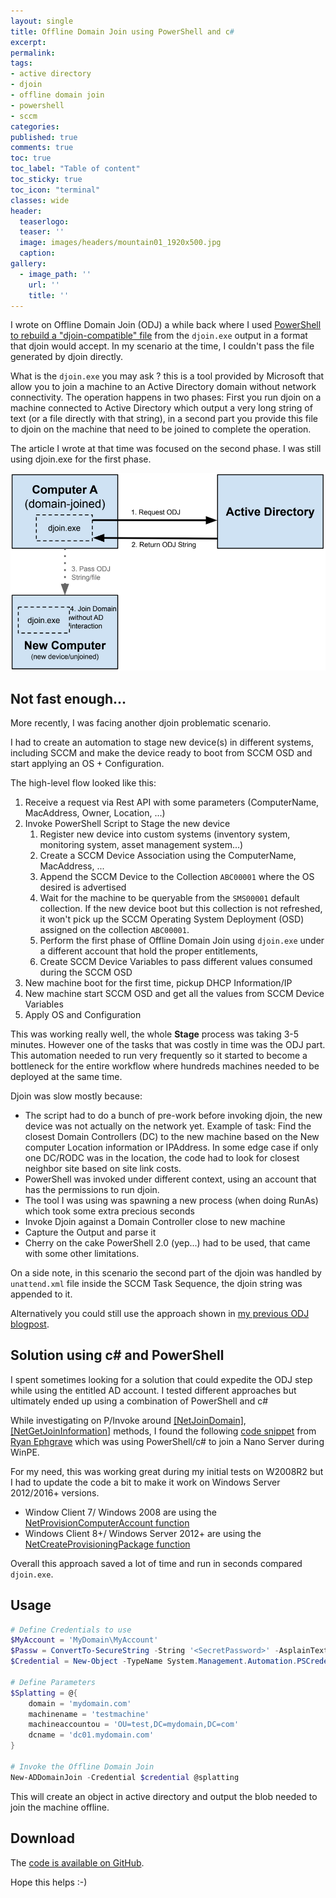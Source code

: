 ```yaml
---
layout: single
title: Offline Domain Join using PowerShell and c#
excerpt: 
permalink:
tags: 
- active directory
- djoin
- offline domain join
- powershell
- sccm
categories:
published: true
comments: true
toc: true
toc_label: "Table of content"
toc_sticky: true
toc_icon: "terminal"
classes: wide
header:
  teaserlogo:
  teaser: ''
  image: images/headers/mountain01_1920x500.jpg
  caption:
gallery:
  - image_path: ''
    url: ''
    title: ''
---
```


I wrote on Offline Domain Join (ODJ) a while back where I used [PowerShell to rebuild a "djoin-compatible" file](../2016/2016-07-01-Offline_Domain_Join_-_Recreating_the_Blob_file_using_PowerShell.md) from the `djoin.exe` output in a format that djoin would accept. In my scenario at the time, I couldn't pass the file generated by djoin directly.

What is the `djoin.exe` you may ask ? this is a tool provided by Microsoft that allow you to join a machine to an Active Directory domain without network connectivity. The operation happens in two phases: First you run djoin on a machine connected to Active Directory which output a very long string of text (or a file directly with that string), in a second part you provide this file to djoin on the machine that need to be joined to complete the operation.

The article I wrote at that time was focused on the second phase. I was still using djoin.exe for the first phase.

![](/images/2020/2020-06-30-powershell-offline_domain_join_csharp/ad-offline_domain_join.png)

## Not fast enough...

More recently, I was facing another djoin problematic scenario.

I had to create an automation to stage new device(s) in different systems, including SCCM and make the device ready to boot from SCCM OSD and start applying an OS + Configuration.

The high-level flow looked like this:

1. Receive a request via Rest API with some parameters (ComputerName, MacAddress, Owner, Location, ...)
1. Invoke PowerShell Script to Stage the new device
   1. Register new device into custom systems (inventory system, monitoring system, asset management system...)
   1. Create a SCCM Device Association using the ComputerName, MacAddress, ...
   1. Append the SCCM Device to the Collection `ABC00001` where the OS desired is advertised
   1. Wait for the machine to be queryable from the `SMS00001` default collection. If the new device boot but this collection is not refreshed, it won't pick up the SCCM Operating System Deployment (OSD) assigned on the collection `ABC00001`.
   1. Perform the first phase of Offline Domain Join using `djoin.exe` under a different account that hold the proper entitlements,
   1. Create SCCM Device Variables to pass different values consumed during the SCCM OSD
1. New machine boot for the first time, pickup DHCP Information/IP
1. New machine start SCCM OSD and get all the values from SCCM Device Variables
1. Apply OS and Configuration

This was working really well, the whole **Stage** process was taking 3-5 minutes. However one of the tasks that was costly in time was the ODJ part. This automation needed to run very frequently so it started to become a bottleneck for the entire workflow where hundreds machines needed to be deployed at the same time.

Djoin was slow mostly because:
* The script had to do a bunch of pre-work before invoking djoin, the new device was not actually on the network yet. Example of task: Find the closest Domain Controllers (DC) to the new machine based on the New computer Location information or IPAddress. In some edge case if only one DC/RODC was in the location, the code had to look for closest neighbor site based on site link costs.
* PowerShell was invoked under different context, using an account that has the permissions to run djoin.
* The tool I was using was spawning a new process (when doing RunAs) which took some extra precious seconds
* Invoke Djoin against a Domain Controller close to new machine
* Capture the Output and parse it
* Cherry on the cake PowerShell 2.0 (yep...) had to be used, that came with some other limitations.


On a side note, in this scenario the second part of the djoin was handled by `unattend.xml` file inside the SCCM Task Sequence, the djoin string was appended to it.

Alternatively you could still use the approach shown in [my previous ODJ blogpost](../2016/2016-07-01-Offline_Domain_Join_-_Recreating_the_Blob_file_using_PowerShell.md).

## Solution using c# and PowerShell

I spent sometimes looking for a solution that could expedite the ODJ step while using the entitled AD account. I tested different approaches but ultimately ended up using a combination of PowerShell and c#

While investigating on P/Invoke around [[NetJoinDomain]](https://www.pinvoke.net/default.aspx/netapi32/NetJoinDomain.html), [[NetGetJoinInformation]](https://www.pinvoke.net/default.aspx/netapi32.NetGetJoinInformation) methods, I found the following [code snippet](https://gist.github.com/Ryan2065/79838b78643d2311d60cb6147e3b87bf) from [Ryan Ephgrave](https://twitter.com/EphingPosh) which was using PowerShell/c# to join a Nano Server during WinPE.

For my need, this was working great during my initial tests on W2008R2 but I had to update the code a bit to make it work on Windows Server 2012/2016+ versions.

* Window Client 7/ Windows 2008 are using the [NetProvisionComputerAccount function](https://docs.microsoft.com/en-us/windows/desktop/api/lmjoin/nf-lmjoin-netprovisioncomputeraccount)
* Windows Client 8+/ Windows Server 2012+ are using the [NetCreateProvisioningPackage function](https://docs.microsoft.com/en-us/windows/desktop/api/lmjoin/nf-lmjoin-netcreateprovisioningpackage)

Overall this approach saved a lot of time and run in seconds compared `djoin.exe`. 

## Usage

```powershell
# Define Credentials to use
$MyAccount = 'MyDomain\MyAccount'
$Passw = ConvertTo-SecureString -String '<SecretPassword>' -AsplainText -Force
$Credential = New-Object -TypeName System.Management.Automation.PSCredential -ArgumentList ($MyAccount,$Passw)

# Define Parameters
$Splatting = @{
    domain = 'mydomain.com'
    machinename = 'testmachine'
    machineaccountou = 'OU=test,DC=mydomain,DC=com'
    dcname = 'dc01.mydomain.com'
}

# Invoke the Offline Domain Join
New-ADDomainJoin -Credential $credential @splatting
```

This will create an object in active directory and output the blob needed to join the machine offline.

## Download

The [code is available on GitHub](https://github.com/lazywinadmin/PowerShell/blob/master/AD-COMPUTER-New-ADDomainJoin/New-ADDomainJoin.ps1).



Hope this helps :-)